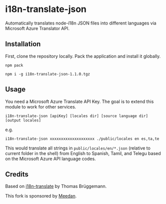 # i18n-translate-json

Automatically translates node-i18n JSON files into different languages via Microsoft Azure Translator API.

## Installation

First, clone the repository locally. Pack the application and install it globally.
```
npm pack

npm i -g i18n-translate-json-1.1.0.tgz
```

## Usage

You need a Microsoft Azure Translate API Key. The goal is to extend this module to work for other services.

```
i18n-translate-json [apiKey] [locales dir] [source language dir] [output locales]
```

e.g.

```
i18n-translate-json xxxxxxxxxxxxxxxxxxxx ./public/locales en es,ta,te
```

This would translate all strings in `public/locales/en/*.json` (relative to current folder in the shell) from English to Spanish, Tamil, and Telegu based on the Microsoft Azure API language codes.

## Credits

Based on [i18n-translate](https://github.com/thomasbrueggemann/i18n-translate) by Thomas Brüggemann.

This fork is sponsored by [Meedan](http://meedan.com).

